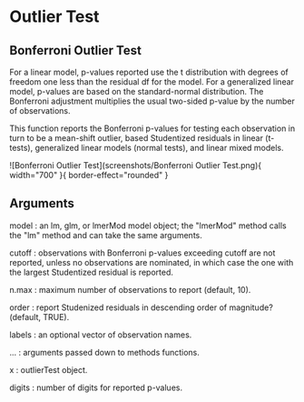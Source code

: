 # Outlier Test

## Bonferroni Outlier Test

For a linear model, p-values reported use the t distribution with degrees of freedom one less than the residual df for the model. For a generalized linear model, p-values are based on the standard-normal distribution. The Bonferroni adjustment multiplies the usual two-sided p-value by the number of observations. 

This function reports the Bonferroni p-values for testing each observation in turn to be a mean-shift outlier, based Studentized residuals in linear (t-tests), generalized linear models (normal tests), and linear mixed models.

![Bonferroni Outlier Test](screenshots/Bonferroni Outlier Test.png){ width="700" }{ border-effect="rounded" }

## Arguments

model
: an lm, glm, or lmerMod model object; the "lmerMod" method calls the "lm" method and can take the same arguments.

cutoff
: observations with Bonferroni p-values exceeding cutoff are not reported, unless no observations are nominated, in which case the one with the largest Studentized residual is reported.

n.max
: maximum number of observations to report (default, 10).

order
: report Studenized residuals in descending order of magnitude? (default, TRUE).

labels
: an optional vector of observation names.

...
: arguments passed down to methods functions.

x
: outlierTest object.

digits
: number of digits for reported p-values.
